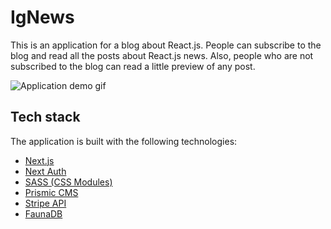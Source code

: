 # IgNews

This is an application for a blog about React.js. People can subscribe to the blog and read all the posts about React.js news. Also, people who are not subscribed to the blog can read a little preview of any post.

![Application demo gif](./docs/images/demo.gif)

## Tech stack

The application is built with the following technologies:

- [Next.js](https://nextjs.org/)
- [Next Auth](https://nextjs.org/learn/auth)
- [SASS (CSS Modules)](https://sass-lang.com/)
- [Prismic CMS](https://www.prismic.io/)
- [Stripe API](https://stripe.com/)
- [FaunaDB](https://fauna.com/)
